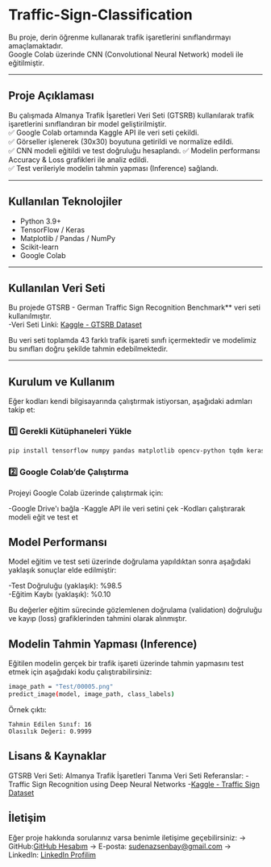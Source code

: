 # Traffic-Sign-Classification  

Bu proje, derin öğrenme kullanarak trafik işaretlerini sınıflandırmayı amaçlamaktadır.  
Google Colab üzerinde CNN (Convolutional Neural Network) modeli ile eğitilmiştir.  

---

## Proje Açıklaması  
Bu çalışmada Almanya Trafik İşaretleri Veri Seti (GTSRB) kullanılarak trafik işaretlerini sınıflandıran bir model geliştirilmiştir.  
✅ Google Colab ortamında Kaggle API ile veri seti çekildi.  
✅ Görseller işlenerek (30x30) boyutuna getirildi ve normalize edildi.  
✅ CNN modeli eğitildi ve test doğruluğu hesaplandı. 
✅ Modelin performansı Accuracy & Loss grafikleri ile analiz edildi.  
✅ Test verileriyle modelin tahmin yapması (Inference) sağlandı.  

---

## Kullanılan Teknolojiler  
- Python 3.9+ 
- TensorFlow / Keras  
- Matplotlib / Pandas / NumPy 
- Scikit-learn 
- Google Colab  

---

## Kullanılan Veri Seti  
Bu projede GTSRB - German Traffic Sign Recognition Benchmark** veri seti kullanılmıştır.  
-Veri Seti Linki: [Kaggle - GTSRB Dataset](https://www.kaggle.com/datasets/meowmeowmeowmeowmeow/gtsrb-german-traffic-sign)  

Bu veri seti toplamda 43 farklı trafik işareti sınıfı içermektedir ve modelimiz bu sınıfları doğru şekilde tahmin edebilmektedir.  

---

## Kurulum ve Kullanım  
Eğer kodları kendi bilgisayarında çalıştırmak istiyorsan, aşağıdaki adımları takip et:  

### 1️⃣ Gerekli Kütüphaneleri Yükle 
```bash
pip install tensorflow numpy pandas matplotlib opencv-python tqdm keras scikit-learn Pillow
```
### 2️⃣ Google Colab’de Çalıştırma
Projeyi Google Colab üzerinde çalıştırmak için:

-Google Drive'ı bağla
-Kaggle API ile veri setini çek
-Kodları çalıştırarak modeli eğit ve test et

## Model Performansı  
Model eğitim ve test seti üzerinde doğrulama yapıldıktan sonra aşağıdaki yaklaşık sonuçlar elde edilmiştir:  

-Test Doğruluğu (yaklaşık): %98.5  
-Eğitim Kaybı (yaklaşık): %0.10  

Bu değerler eğitim sürecinde gözlemlenen doğrulama (validation) doğruluğu ve kayıp (loss) grafiklerinden tahmini olarak alınmıştır.

## Modelin Tahmin Yapması (Inference)
Eğitilen modelin gerçek bir trafik işareti üzerinde tahmin yapmasını test etmek için aşağıdaki kodu çalıştırabilirsiniz:
```bash
image_path = "Test/00005.png"
predict_image(model, image_path, class_labels)
```
Örnek çıktı:
```
Tahmin Edilen Sınıf: 16  
Olasılık Değeri: 0.9999  
```

## Lisans & Kaynaklar
GTSRB Veri Seti: Almanya Trafik İşaretleri Tanıma Veri Seti
Referanslar:
-Traffic Sign Recognition using Deep Neural Networks
-[Kaggle - Traffic Sign Dataset](https://www.kaggle.com/datasets/meowmeowmeowmeowmeow/gtsrb-german-traffic-sign)  

## İletişim
Eğer proje hakkında sorularınız varsa benimle iletişime geçebilirsiniz:
-> GitHub:[GitHub Hesabım](https://www.github.com/Sndzzz)
-> E-posta: sudenazsenbay@gmail.com
-> LinkedIn: [LinkedIn Profilim](https://www.linkedin.com/in/sudenaz-şenbay)
